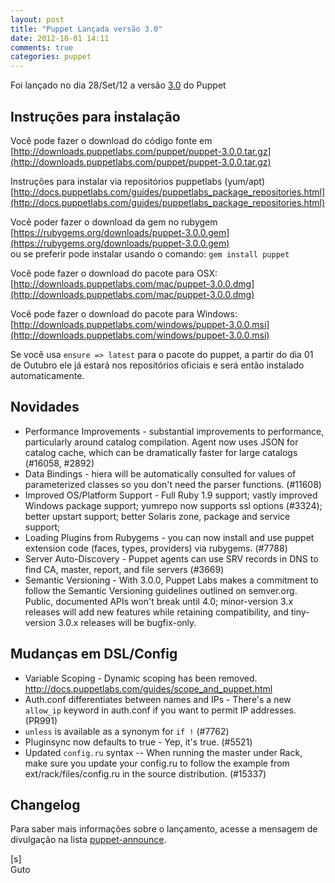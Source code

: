 ```yaml
---
layout: post
title: "Puppet Lançada versão 3.0"
date: 2012-10-01 14:11
comments: true
categories: puppet
---
```

Foi lançado no dia 28/Set/12 a versão [3.0](http://docs.puppetlabs.com/puppet/3/reference/release_notes.html) do Puppet

## Instruções para instalação

Você pode fazer o download do código fonte em<br>
[http://downloads.puppetlabs.com/puppet/puppet-3.0.0.tar.gz](http://downloads.puppetlabs.com/puppet/puppet-3.0.0.tar.gz)

Instruções para instalar via repositórios puppetlabs (yum/apt)<br>
[http://docs.puppetlabs.com/guides/puppetlabs_package_repositories.html](http://docs.puppetlabs.com/guides/puppetlabs_package_repositories.html)

Você poder fazer o download da gem no rubygem<br>
[https://rubygems.org/downloads/puppet-3.0.0.gem](https://rubygems.org/downloads/puppet-3.0.0.gem)<br>
ou se preferir pode instalar usando o comando: `gem install puppet`

Você pode fazer o download do pacote para OSX:<br>
[http://downloads.puppetlabs.com/mac/puppet-3.0.0.dmg](http://downloads.puppetlabs.com/mac/puppet-3.0.0.dmg)

Você pode fazer o download do pacote para Windows:<br>
[http://downloads.puppetlabs.com/windows/puppet-3.0.0.msi](http://downloads.puppetlabs.com/windows/puppet-3.0.0.msi)

Se você usa `ensure => latest` para o pacote do puppet, a partir do dia 01 de Outubro ele já estará nos repositórios oficiais e será então instalado automaticamente.

## Novidades

* Performance Improvements - substantial improvements to performance,
particularly around catalog compilation. Agent now uses JSON for
catalog cache, which can be dramatically faster for large catalogs
(#16058, #2892)
* Data Bindings - hiera will be automatically consulted for values of
parameterized classes so you don't need the parser functions. (#11608)
* Improved OS/Platform Support - Full Ruby 1.9 support; vastly
improved Windows package support; yumrepo now supports ssl options
(#3324); better upstart support; better Solaris zone, package and
service support;
* Loading Plugins from Rubygems - you can now install and use puppet
extension code (faces, types, providers) via rubygems. (#7788)
* Server Auto-Discovery - Puppet agents can use SRV records in DNS to
find CA, master, report, and file servers (#3669)
* Semantic Versioning - With 3.0.0, Puppet Labs makes a commitment to
follow the Semantic Versioning guidelines outlined on semver.org.
Public, documented APIs won't break until 4.0; minor-version 3.x
releases will add new features while retaining compatibility, and
tiny-version 3.0.x releases will be bugfix-only.

## Mudanças em DSL/Config

* Variable Scoping - Dynamic scoping has been removed.
http://docs.puppetlabs.com/guides/scope_and_puppet.html
* Auth.conf differentiates between names and IPs - There's a new
`allow_ip` keyword in auth.conf if you want to permit IP addresses.
(PR991)
* `unless` is available as a synonym for `if !` (#7762)
* Pluginsync now defaults to true - Yep, it's true. (#5521)
* Updated `config.ru` syntax -- When running the master under Rack,
make sure you update your config.ru to follow the example from
ext/rack/files/config.ru in the source distribution. (#15337)

## Changelog

Para saber mais informações sobre o lançamento, acesse a mensagem de divulgação na lista [puppet-announce](https://groups.google.com/group/puppet-announce/browse_thread/thread/96a993057f570edc).

[s]<br>
Guto
